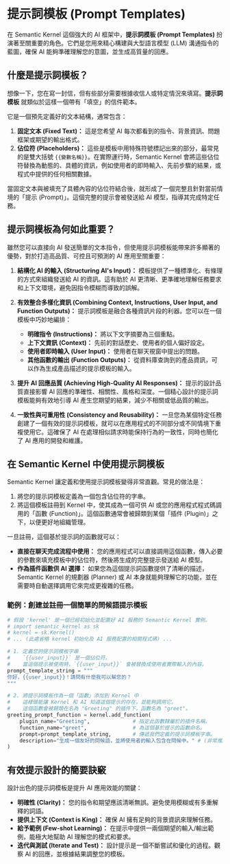 # 提示詞模板 (Prompt Templates)

在 Semantic Kernel 這個強大的 AI 框架中，**提示詞模板 (Prompt Templates)** 扮演著至關重要的角色。它們是您用來精心構建與大型語言模型 (LLM) 溝通指令的藍圖，確保 AI 能夠準確理解您的意圖，並生成高質量的回應。

## 什麼是提示詞模板？

想像一下，您在寫一封信，但有些部分需要根據收信人或特定情況來填寫。**提示詞模板** 就類似於這樣一個帶有「填空」的信件範本。

它是一個預先定義好的文本結構，通常包含：

1.  **固定文本 (Fixed Text)：** 這是您希望 AI 每次都看到的指令、背景資訊、問題框架或期望的輸出格式。
2.  **佔位符 (Placeholders)：** 這些是模板中用特殊符號標記出來的部分，最常見的是雙大括號 `{{變數名稱}}`。在實際運行時，Semantic Kernel 會將這些佔位符替換為動態的、具體的資訊，例如使用者的即時輸入、先前步驟的結果，或程式中提供的任何相關數據。

當固定文本與被填充了具體內容的佔位符結合後，就形成了一個完整且針對當前情境的「提示 (Prompt)」。這個完整的提示會被發送給 AI 模型，指導其完成特定任務。

## 提示詞模板為何如此重要？

雖然您可以直接向 AI 發送簡單的文本指令，但使用提示詞模板能帶來許多顯著的優勢，對於打造高品質、可控且可預測的 AI 應用至關重要：

1.  **結構化 AI 的輸入 (Structuring AI's Input)：**
    模板提供了一種標準化、有條理的方式來組織發送給 AI 的資訊。這有助於 AI 更清晰、更準確地理解任務要求和上下文環境，避免因指令模糊而導致的誤解。

2.  **有效整合多樣化資訊 (Combining Context, Instructions, User Input, and Function Outputs)：**
    提示詞模板是融合各種資訊片段的利器。您可以在一個模板中巧妙地編排：
    *   **明確指令 (Instructions)：** 將以下文字摘要為三個重點。
    *   **上下文資訊 (Context)：** 先前的對話歷史、使用者的個人偏好設定。
    *   **使用者即時輸入 (User Input)：** 使用者在聊天視窗中提出的問題。
    *   **其他函數的輸出 (Function Outputs)：** 從資料庫查詢到的產品資訊，可以作為生成產品描述的提示模板的輸入。

3.  **提升 AI 回應品質 (Achieving High-Quality AI Responses)：**
    提示的設計品質直接影響 AI 回應的準確性、相關性、風格和深度。一個精心設計的提示詞模板能夠有效地引導 AI 產生您期望的結果，減少不相關或低品質的輸出。

4.  **一致性與可重用性 (Consistency and Reusability)：**
    一旦您為某個特定任務創建了一個有效的提示詞模板，就可以在應用程式的不同部分或不同情境下重複使用它。這確保了 AI 在處理相似請求時能保持行為的一致性，同時也簡化了 AI 應用的開發和維護。

## 在 Semantic Kernel 中使用提示詞模板

Semantic Kernel 讓定義和使用提示詞模板變得非常直觀。常見的做法是：

1.  將您的提示詞模板定義為一個包含佔位符的字串。
2.  將這個模板註冊到 Kernel 中，使其成為一個可供 AI 或您的應用程式程式碼調用的「函數 (Function)」。這個函數通常會被歸類到某個「插件 (Plugin)」之下，以便更好地組織管理。

一旦註冊，這個基於提示詞的函數就可以：

*   **直接在聊天完成流程中使用：** 您的應用程式可以直接調用這個函數，傳入必要的參數來填充模板中的佔位符，然後將生成的完整提示發送給 AI 模型。
*   **作為插件函數供 AI 選擇：** 如果您為這個提示詞函數提供了清晰的描述，Semantic Kernel 的規劃器 (Planner) 或 AI 本身就能夠理解它的功能，並在需要時自動選擇調用它來完成更複雜的任務。

### 範例：創建並註冊一個簡單的問候語提示模板

```python
# 假設 'kernel' 是一個已經初始化並配置好 AI 服務的 Semantic Kernel 實例。
# import semantic_kernel as sk
# kernel = sk.Kernel()
# ... (此處省略 kernel 初始化及 AI 服務配置的相關程式碼) ...

# 1. 定義您的提示詞模板字串
#    `{{user_input}}` 是一個佔位符。
#    當這個提示被使用時，`{{user_input}}` 會被替換成使用者實際輸入的內容。
prompt_template_string = """
你好，{{user_input}}！請問有什麼我可以幫您的？
"""

# 2. 將提示詞模板作為一個「函數」添加到 Kernel 中
#    這樣做能讓 Kernel 和 AI 知道這個提示的存在，並能夠調用它。
#    這個函數會被歸類在名為 "Greeting" 的插件下，函數名為 "greet"。
greeting_prompt_function = kernel.add_function(
    plugin_name="Greeting",              # 指定此函數隸屬於的插件名稱。
    function_name="greet",               # 為這個基於提示的函數命名。
    prompt=prompt_template_string,       # 傳遞我們定義的提示詞模板字串。
    description="生成一個友好的問候語，並將使用者的輸入包含在問候中。" # (非常推薦) 提供描述，幫助 AI 理解此函數的用途。
)

```

## 有效提示設計的簡要訣竅

設計出色的提示詞模板是提升 AI 應用效能的關鍵：

*   **明確性 (Clarity)：** 您的指令和期望應該清晰無誤。避免使用模糊或有多重解釋的詞語。
*   **提供上下文 (Context is King)：** 確保 AI 擁有足夠的背景資訊來理解任務。
*   **給予範例 (Few-shot Learning)：** 在提示中提供一兩個期望的輸入/輸出範例，能極大地幫助 AI 理解您的模式和要求。
*   **迭代與測試 (Iterate and Test)：** 設計提示是一個不斷嘗試和優化的過程。觀察 AI 的回應，並根據結果調整您的模板。
